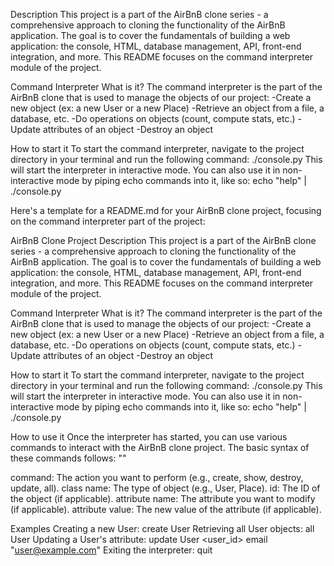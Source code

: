 Description
This project is a part of the AirBnB clone series - a comprehensive approach to cloning the functionality of the AirBnB application. The goal is to cover the fundamentals of building a web application: the console, HTML, database management, API, front-end integration, and more. This README focuses on the command interpreter module of the project.

Command Interpreter
What is it?
The command interpreter is the part of the AirBnB clone that is used to manage the objects of our project:
    -Create a new object (ex: a new User or a new Place)
    -Retrieve an object from a file, a database, etc.
    -Do operations on objects (count, compute stats, etc.)
    -Update attributes of an object
    -Destroy an object

How to start it
To start the command interpreter, navigate to the project directory in your terminal and run the following command:
    ./console.py
This will start the interpreter in interactive mode. You can also use it in non-interactive mode by piping echo commands into it, like so:
    echo "help" | ./console.py


Here's a template for a README.md for your AirBnB clone project, focusing on the command interpreter part of the project:

AirBnB Clone Project
Description
This project is a part of the AirBnB clone series - a comprehensive approach to cloning the functionality of the AirBnB application. The goal is to cover the fundamentals of building a web application: the console, HTML, database management, API, front-end integration, and more. This README focuses on the command interpreter module of the project.

Command Interpreter
What is it?
The command interpreter is the part of the AirBnB clone that is used to manage the objects of our project:
    -Create a new object (ex: a new User or a new Place)
    -Retrieve an object from a file, a database, etc.
    -Do operations on objects (count, compute stats, etc.)
    -Update attributes of an object
    -Destroy an object

How to start it
To start the command interpreter, navigate to the project directory in your terminal and run the following command:
    ./console.py
This will start the interpreter in interactive mode. You can also use it in non-interactive mode by piping echo commands into it, like so:
    echo "help" | ./console.py

How to use it
Once the interpreter has started, you can use various commands to interact with the AirBnB clone project. The basic syntax of these commands follows:
    <command> <class name> <id> <attribute name> "<attribute value>"

command: The action you want to perform (e.g., create, show, destroy, update, all).
class name: The type of object (e.g., User, Place).
id: The ID of the object (if applicable).
attribute name: The attribute you want to modify (if applicable).
attribute value: The new value of the attribute (if applicable).

Examples
Creating a new User:
    create User
Retrieving all User objects:
    all User
Updating a User's attribute:
    update User <user_id> email "user@example.com"
Exiting the interpreter:
    quit
